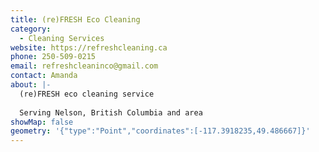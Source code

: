 ```yaml
---
title: (re)FRESH Eco Cleaning
category:
  - Cleaning Services
website: https://refreshcleaning.ca
phone: 250-509-0215
email: refreshcleaninco@gmail.com
contact: Amanda
about: |-
  (re)FRESH eco cleaning service
  
  Serving Nelson, British Columbia and area
showMap: false
geometry: '{"type":"Point","coordinates":[-117.3918235,49.486667]}'
---
```

